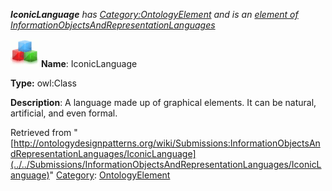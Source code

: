 ___IconicLanguage__ has [Category:OntologyElement](../../Category/OntologyElement "Category:OntologyElement") and is an [element of](../../Property/ElementOf "Property:ElementOf") [InformationObjectsAndRepresentationLanguages](../../Submissions/InformationObjectsAndRepresentationLanguages "Submissions:InformationObjectsAndRepresentationLanguages")_


  




[![Class](../../images/thumb/2/27/Class.gif/45px-Class.gif)](../../Image/Class.gif "Class")
__Name__: IconicLanguage 


__Type:__ owl:Class 


__Description__: A language made up of graphical elements. It can be natural, artificial, and even formal. 





Retrieved from "[http://ontologydesignpatterns.org/wiki/Submissions:InformationObjectsAndRepresentationLanguages/IconicLanguage](../../Submissions/InformationObjectsAndRepresentationLanguages/IconicLanguage)"
 [Category](http://ontologydesignpatterns.org/wiki/Special:Categories "Special:Categories"): [OntologyElement](../../Category/OntologyElement "Category:OntologyElement")